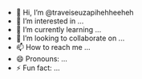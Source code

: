 - 👋 Hi, I’m @traveiseuzapihehheeheh
- 👀 I’m interested in ...
- 🌱 I’m currently learning ...
- 💞️ I’m looking to collaborate on ...
- 📫 How to reach me ...
- 😄 Pronouns: ...
- ⚡ Fun fact: ...

<!---
traveiseuzapi/traveiseuzapi is a ✨ special ✨ repository because its `README.md` (this file) appears on your GitHub profile.
You can click the Preview link to take a look at your changes.
--->
